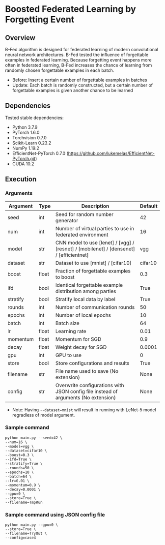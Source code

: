# Boosted Federated Learning by Forgetting Event
## Overview
B-Fed algorithm is designed for federated learning of modern convolutional neural network architectures. B-Fed tested the influence of forgettable examples in federated learning. Because forgetting event happens more often in federated learning, B-Fed increases the chance of learning from randomly chosen forgettable examples in each batch.

+ Before: Insert a certain number of forgettable examples in batches
+ Update: Each batch is randomly constructed, but a certain number of forgettable examples is given another chance to be learned

## Dependencies
Tested stable dependencies:

+ Python 3.7.9
+ PyTorch 1.6.0
+ Torchvision 0.7.0
+ Scikit-Learn 0.23.2
+ NumPy 1.19.2
+ EfficientNet-PyTorch 0.7.0 (https://github.com/lukemelas/EfficientNet-PyTorch.git)
+ CUDA 10.2

## Execution
### Arguments
| Argument | Type | Description | Default |
| --- | --- | --- | --- |
| seed | int | Seed for random number generator | 42 |
| num | int | Number of virtual parties to use in federated environment | 16 |
| model | str | CNN model to use [lenet] / [vgg] / [resnet] / [mobilenet] / [densenet] / [efficientnet] | vgg |
| dataset | str | Dataset to use [mnist] / [cifar10] | cifar10 |
| boost | float | Fraction of forgettable examples to boost | 0.3 |
| ifd | bool | Identical forgettable example distribution among parties | True |
| stratify | bool | Stratify local data by label | True |
| rounds | int | Number of communication rounds | 50 |
| epochs | int | Number of local epochs | 10 |
| batch | int | Batch size | 64 |
| lr | float | Learning rate | 0.01 |
| momentum | float | Momentum for SGD | 0.9 |
| decay | float | Weight decay for SGD | 0.0001 |
| gpu | int | GPU to use | 0 |
| store | bool | Store configurations and results | True |
| filename | str | File name used to save (No extension) | None |
| config | str | Overwrite configurations with JSON config file instead of arguments (No extension) | None |

* Note: Having `--dataset=mnist` will result in running with LeNet-5 model regradless of model argument.

### Sample command
```
python main.py --seed=42 \
--num=16 \
--model=vgg \
--dataset=cifar10 \
--boost=0.3 \
--ifd=True \
--stratify=True \
--rounds=50 \
--epochs=10 \
--batch=64 \
--lr=0.01 \
--momentum=0.9 \
--decay=0.0001 \
--gpu=0 \
--store=True \
--filename=TmpRun
```
### Sample command using JSON config file
```
python main.py --gpu=0 \
--store=True \
--filename=TryOut \
--config=case4
```